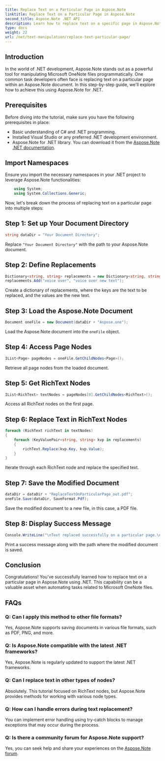 ```yaml
---
title: Replace Text on a Particular Page in Aspose.Note
linktitle: Replace Text on a Particular Page in Aspose.Note
second_title: Aspose.Note .NET API
description: Learn how to replace text on a specific page in Aspose.Note using .NET. Follow our step-by-step guide for efficient text manipulation.
type: docs
weight: 22
url: /net/text-manipulation/replace-text-particular-page/
---
```

## Introduction
In the world of .NET development, Aspose.Note stands out as a powerful tool for manipulating Microsoft OneNote files programmatically. One common task developers often face is replacing text on a particular page within an Aspose.Note document. In this step-by-step guide, we'll explore how to achieve this using Aspose.Note for .NET.
## Prerequisites
Before diving into the tutorial, make sure you have the following prerequisites in place:
- Basic understanding of C# and .NET programming.
- Installed Visual Studio or any preferred .NET development environment.
- Aspose.Note for .NET library. You can download it from the [Aspose.Note .NET documentation](https://reference.aspose.com/note/net/).
## Import Namespaces
Ensure you import the necessary namespaces in your .NET project to leverage Aspose.Note functionalities:
```csharp
    using System;
    using System.Collections.Generic;
```
Now, let's break down the process of replacing text on a particular page into multiple steps:
## Step 1: Set up Your Document Directory
```csharp
string dataDir = "Your Document Directory";
```
Replace `"Your Document Directory"` with the path to your Aspose.Note document.
## Step 2: Define Replacements
```csharp
Dictionary<string, string> replacements = new Dictionary<string, string>();
replacements.Add("voice over", "voice over new text");
```
Create a dictionary of replacements, where the keys are the text to be replaced, and the values are the new text.
## Step 3: Load the Aspose.Note Document
```csharp
Document oneFile = new Document(dataDir + "Aspose.one");
```
Load the Aspose.Note document into the `oneFile` object.
## Step 4: Access Page Nodes
```csharp
IList<Page> pageNodes = oneFile.GetChildNodes<Page>();
```
Retrieve all page nodes from the loaded document.
## Step 5: Get RichText Nodes
```csharp
IList<RichText> textNodes = pageNodes[0].GetChildNodes<RichText>();
```
Access all RichText nodes on the first page.
## Step 6: Replace Text in RichText Nodes
```csharp
foreach (RichText richText in textNodes)
{
    foreach (KeyValuePair<string, string> kvp in replacements)
    {
        richText.Replace(kvp.Key, kvp.Value);
    }
}
```
Iterate through each RichText node and replace the specified text.
## Step 7: Save the Modified Document
```csharp
dataDir = dataDir + "ReplaceTextOnParticularPage_out.pdf";
oneFile.Save(dataDir, SaveFormat.Pdf);
```
Save the modified document to a new file, in this case, a PDF file.
## Step 8: Display Success Message
```csharp
Console.WriteLine("\nText replaced successfully on a particular page.\nFile saved at " + dataDir);
```
Print a success message along with the path where the modified document is saved.
## Conclusion
Congratulations! You've successfully learned how to replace text on a particular page in Aspose.Note using .NET. This capability can be a valuable asset when automating tasks related to Microsoft OneNote files.
## FAQs
### Q: Can I apply this method to other file formats?
Yes, Aspose.Note supports saving documents in various file formats, such as PDF, PNG, and more.
### Q: Is Aspose.Note compatible with the latest .NET frameworks?
Yes, Aspose.Note is regularly updated to support the latest .NET frameworks.
### Q: Can I replace text in other types of nodes?
Absolutely. This tutorial focused on RichText nodes, but Aspose.Note provides methods for working with various node types.
### Q: How can I handle errors during text replacement?
You can implement error handling using try-catch blocks to manage exceptions that may occur during the process.
### Q: Is there a community forum for Aspose.Note support?
Yes, you can seek help and share your experiences on the [Aspose.Note forum](https://forum.aspose.com/c/note/28).
